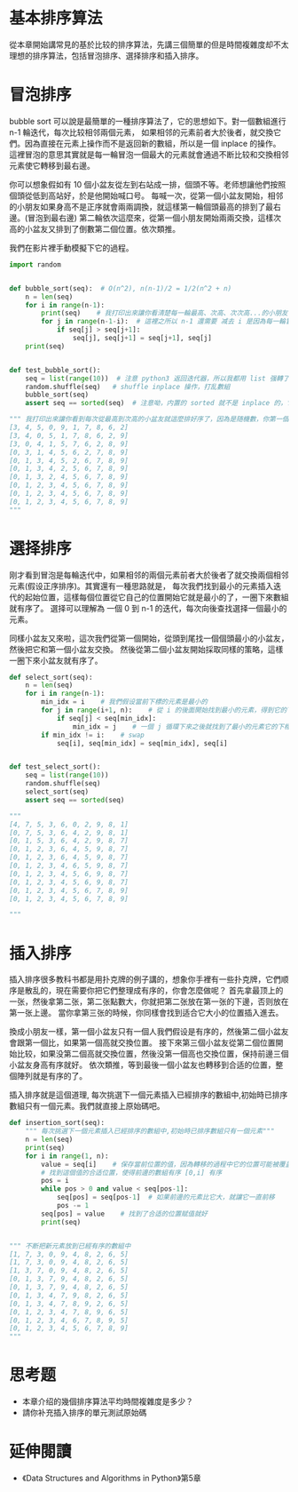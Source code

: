 # 基本排序算法
從本章開始講常見的基於比较的排序算法，先講三個簡單的但是時間複雜度却不太理想的排序算法，包括冒泡排序、選择排序和插入排序。


# 冒泡排序
bubble sort 可以說是最簡單的一種排序算法了，它的思想如下。對一個數組進行 n-1 輪迭代，每次比较相邻兩個元素，
如果相邻的元素前者大於後者，就交換它們。因為直接在元素上操作而不是返回新的數組，所以是一個 inplace 的操作。
這裡冒泡的意思其實就是每一輪冒泡一個最大的元素就會通過不断比较和交換相邻元素使它轉移到最右邊。

你可以想象假如有 10 個小盆友從左到右站成一排，個頭不等。老师想讓他們按照個頭從低到高站好，於是他開始喊口号。
每喊一次，從第一個小盆友開始，相邻的小朋友如果身高不是正序就會兩兩調換，就這樣第一輪個頭最高的排到了最右邊。(冒泡到最右邊)
第二輪依次這麼來，從第一個小朋友開始兩兩交換，這樣次高的小盆友又排到了倒數第二個位置。依次類推。


我們在影片裡手動模擬下它的過程。


```py
import random


def bubble_sort(seq):  # O(n^2), n(n-1)/2 = 1/2(n^2 + n)
    n = len(seq)
    for i in range(n-1):
        print(seq)    # 我打印出來讓你看清楚每一輪最高、次高、次次高...的小朋友會冒泡到右邊
        for j in range(n-1-i):  # 這裡之所以 n-1 還需要 减去 i 是因為每一輪冒泡最大的元素都會冒泡到最後，無需再比较
            if seq[j] > seq[j+1]:
                seq[j], seq[j+1] = seq[j+1], seq[j]
	print(seq)


def test_bubble_sort():
    seq = list(range(10))  # 注意 python3 返回迭代器，所以我都用 list 强轉了，python2 range 返回的就是 list
    random.shuffle(seq)   # shuffle inplace 操作，打乱數組
    bubble_sort(seq)
    assert seq == sorted(seq)  # 注意呦，内置的 sorted 就不是 inplace 的，它返回一個新的數組，不影響傳入的参數

""" 我打印出來讓你看到每次從最高到次高的小盆友就這麼排好序了，因為是随機數，你第一個没有排序的數組應該和我的不一樣
[3, 4, 5, 0, 9, 1, 7, 8, 6, 2]
[3, 4, 0, 5, 1, 7, 8, 6, 2, 9]
[3, 0, 4, 1, 5, 7, 6, 2, 8, 9]
[0, 3, 1, 4, 5, 6, 2, 7, 8, 9]
[0, 1, 3, 4, 5, 2, 6, 7, 8, 9]
[0, 1, 3, 4, 2, 5, 6, 7, 8, 9]
[0, 1, 3, 2, 4, 5, 6, 7, 8, 9]
[0, 1, 2, 3, 4, 5, 6, 7, 8, 9]
[0, 1, 2, 3, 4, 5, 6, 7, 8, 9]
[0, 1, 2, 3, 4, 5, 6, 7, 8, 9]
"""
```



# 選择排序
刚才看到冒泡是每輪迭代中，如果相邻的兩個元素前者大於後者了就交換兩個相邻元素(假设正序排序)。其實還有一種思路就是，
每次我們找到最小的元素插入迭代的起始位置，這樣每個位置從它自己的位置開始它就是最小的了，一圈下來數組就有序了。
選择可以理解為 一個 0 到 n-1 的迭代，每次向後查找選择一個最小的元素。

同樣小盆友又來啦，這次我們從第一個開始，從頭到尾找一個個頭最小的小盆友，然後把它和第一個小盆友交換。
然後從第二個小盆友開始採取同樣的策略，這樣一圈下來小盆友就有序了。

```py
def select_sort(seq):
    n = len(seq)
    for i in range(n-1):
        min_idx = i    # 我們假设當前下標的元素是最小的
        for j in range(i+1, n):    # 從 i 的後面開始找到最小的元素，得到它的下標
            if seq[j] < seq[min_idx]:
                min_idx = j    # 一個 j 循環下來之後就找到了最小的元素它的下標
        if min_idx != i:    # swap
            seq[i], seq[min_idx] = seq[min_idx], seq[i]


def test_select_sort():
    seq = list(range(10))
    random.shuffle(seq)
    select_sort(seq)
    assert seq == sorted(seq)

"""
[4, 7, 5, 3, 6, 0, 2, 9, 8, 1]
[0, 7, 5, 3, 6, 4, 2, 9, 8, 1]
[0, 1, 5, 3, 6, 4, 2, 9, 8, 7]
[0, 1, 2, 3, 6, 4, 5, 9, 8, 7]
[0, 1, 2, 3, 6, 4, 5, 9, 8, 7]
[0, 1, 2, 3, 4, 6, 5, 9, 8, 7]
[0, 1, 2, 3, 4, 5, 6, 9, 8, 7]
[0, 1, 2, 3, 4, 5, 6, 9, 8, 7]
[0, 1, 2, 3, 4, 5, 6, 7, 8, 9]
[0, 1, 2, 3, 4, 5, 6, 7, 8, 9]

"""
```


# 插入排序
插入排序很多教科书都是用扑克牌的例子講的，想象你手裡有一些扑克牌，它們顺序是散乱的，現在需要你把它們整理成有序的，你會怎麼做呢？
首先拿最顶上的一张，然後拿第二张，第二张點數大，你就把第二张放在第一张的下邊，否则放在第一张上邊。
當你拿第三张的時候，你同樣會找到适合它大小的位置插入進去。

換成小朋友一樣，第一個小盆友只有一個人我們假设是有序的，然後第二個小盆友會跟第一個比，如果第一個高就交換位置。
接下來第三個小盆友從第二個位置開始比较，如果没第二個高就交換位置，然後没第一個高也交換位置，保持前邊三個小盆友身高有序就好。
依次類推，等到最後一個小盆友也轉移到合适的位置，整個陣列就是有序的了。

插入排序就是這個道理, 每次挑選下一個元素插入已經排序的數組中,初始時已排序數組只有一個元素。我們就直接上原始碼吧。


```py
def insertion_sort(seq):
    """ 每次挑選下一個元素插入已經排序的數組中,初始時已排序數組只有一個元素"""
    n = len(seq)
    print(seq)
    for i in range(1, n):
        value = seq[i]    # 保存當前位置的值，因為轉移的過程中它的位置可能被覆盖
        # 找到這個值的合适位置，使得前邊的數組有序 [0,i] 有序
        pos = i
        while pos > 0 and value < seq[pos-1]:
            seq[pos] = seq[pos-1]  # 如果前邊的元素比它大，就讓它一直前移
            pos -= 1
        seq[pos] = value    # 找到了合适的位置赋值就好
        print(seq)


""" 不断把新元素放到已經有序的數組中
[1, 7, 3, 0, 9, 4, 8, 2, 6, 5]
[1, 7, 3, 0, 9, 4, 8, 2, 6, 5]
[1, 3, 7, 0, 9, 4, 8, 2, 6, 5]
[0, 1, 3, 7, 9, 4, 8, 2, 6, 5]
[0, 1, 3, 7, 9, 4, 8, 2, 6, 5]
[0, 1, 3, 4, 7, 9, 8, 2, 6, 5]
[0, 1, 3, 4, 7, 8, 9, 2, 6, 5]
[0, 1, 2, 3, 4, 7, 8, 9, 6, 5]
[0, 1, 2, 3, 4, 6, 7, 8, 9, 5]
[0, 1, 2, 3, 4, 5, 6, 7, 8, 9]
"""
```


# 思考题
- 本章介绍的幾個排序算法平均時間複雜度是多少？
- 請你补充插入排序的單元測試原始碼


# 延伸閱讀
- 《Data Structures and Algorithms in Python》第5章
